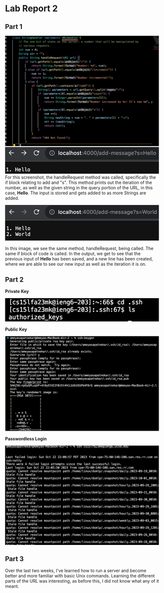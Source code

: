 # Lab Report 2

## Part 1
![image](project2Code.png) 
![image](website1.png) 
For this screenshot, the handleRequest method was called, specifically the if block relating to add and "s". This method prints out the iteration of the number, as well as the given string in the query portion of the URL, in this case, **Hello**. The input is stored and gets added to as more Strings are added. 

![image](website2.png) 

In this image, we see the same method, handleRequest, being called. The same if block of code is called. In the output, we get to see that the previous input of **Hello** has been saved, and a new line has been created, where we are able to see our new input as well as the iteration it is on. 


## Part 2
**Private Key**

![image](privateKey.png) 

**Public Key**

![image](publickey.png) 

**Passwordless Login**

![image](login.png) 

## Part 3

Over the last two weeks, I've learned how to run a server and become better and more familiar with basic Unix commands. Learning the different parts of the URL was interesting, as before this, I did not know what any of it meant. 
